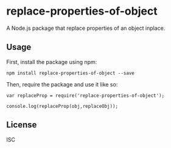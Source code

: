 # replace-properties-of-object

A Node.js package that replace properties of an object inplace.

## Usage

First, install the package using npm:

    npm install replace-properties-of-object --save

Then, require the package and use it like so:

    var replaceProp = require('replace-properties-of-object');

    console.log(replaceProp(obj,replaceObj)); 

## License

ISC